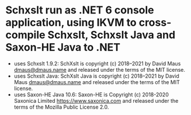 # Schxslt run as .NET 6 console application, using IKVM to cross-compile Schxslt, Schxslt Java and Saxon-HE Java to .NET

- uses Schxslt 1.9.2: SchXslt is copyright (c) 2018–2021 by David Maus <dmaus@dmaus.name> and released under the terms of the MIT license.
- uses Schxslt Java: SchXslt Java is copyright (c) 2018–2021 by David Maus <dmaus@dmaus.name> and released under the terms of the MIT license.
- uses Saxon-HE Java 10.6: Saxon-HE is Copyright (c) 2018-2020 Saxonica Limited <https://www.saxonica.com> and released under the terms of the Mozilla Public License 2.0.
